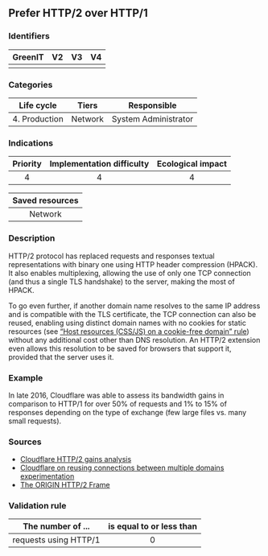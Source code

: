 ## Prefer HTTP/2 over HTTP/1

### Identifiers

| GreenIT | V2  | V3  |  V4  |
|:-------:|:---:|:---:|:----:|
|         |     |     |      |

### Categories

|  Life cycle   |  Tiers  |     Responsible      |
|:-------------:|:-------:|:--------------------:|
| 4. Production | Network | System Administrator |

### Indications

|      Priority      | Implementation difficulty  |  Ecological impact    |
|:------------------:|:--------------------------:|:---------------------:|
|         4          |             4              | 4 |

|                      Saved resources                      |
|:---------------------------------------------------------:|
|                          Network                          |

### Description

HTTP/2 protocol has replaced requests and responses textual representations with binary one using HTTP header compression (HPACK). It also enables multiplexing, allowing the use of only one TCP connection (and thus a single TLS handshake) to the server, making the most of HPACK.

To go even further, if another domain name resolves to the same IP address and is compatible with the TLS certificate, the TCP connection can also be reused, enabling using distinct domain names with no cookies for static resources (see [ “Host resources (CSS/JS) on a cookie-free domain” rule](/chapters/BP_094_fr.md)) without any additional cost other than DNS resolution. An HTTP/2 extension even allows this resolution to be saved for browsers that support it, provided that the server uses it.

### Example

In late 2016, Cloudflare was able to assess its bandwidth gains in comparison to HTTP/1 for over 50% of requests and 1% to 15% of responses depending on the type of exchange (few large files vs. many small requests).


### Sources

* [Cloudflare HTTP/2 gains analysis](https://blog.cloudflare.com/hpack-the-silent-killer-feature-of-http-2/)
* [Cloudflare on reusing connections between multiple domains experimentation](https://blog.cloudflare.com/connection-coalescing-experiments/)
* [The ORIGIN HTTP/2 Frame](https://httpwg.org/specs/rfc8336.html)

### Validation rule

| The number of ...     | is equal to or less than |  
|-----------------------|:------------------------:|
| requests using HTTP/1 |             0            |
